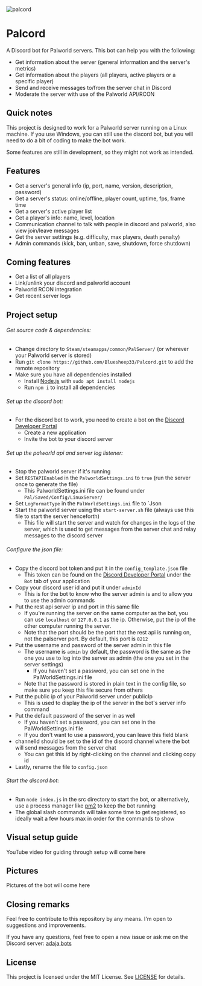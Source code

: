 ![palcord](https://github.com/Bluesheep33/Palcord/assets/75695506/585452ff-0e7a-43ff-9155-d74b8f9cc5bc)

# Palcord
A Discord bot for Palworld servers.
This bot can help you with the following:
- Get information about the server (general information and the server's metrics)
- Get information about the players (all players, active players or a specific player)
- Send and receive messages to/from the server chat in Discord
- Moderate the server with use of the Palworld API/RCON


## Quick notes
This project is designed to work for a Palworld server running on a Linux machine.
If you use Windows, you can still use the discord bot, but you will need to do a bit of coding to make the bot work.

Some features are still in development, so they might not work as intended.


## Features
- Get a server's general info (ip, port, name, version, description, password)
- Get a server's status: online/offline, player count, uptime, fps, frame time
- Get a server's active player list
- Get a player's info: name, level, location
- Communication channel to talk with people in discord and palworld, also view join/leave messages
- Get the server settings (e.g. difficulty, max players, death penalty)
- Admin commands (kick, ban, unban, save, shutdown, force shutdown)


## Coming features
- Get a list of all players
- Link/unlink your discord and palworld account
- Palworld RCON integration
- Get recent server logs


## Project setup
###### Get source code & dependencies:
- Change directory to `Steam/steamapps/common/PalServer/` (or wherever your Palworld server is stored)
- Run `git clone https://github.com/Bluesheep33/Palcord.git` to add the remote repository
- Make sure you have all dependencies installed
  - Install [Node.js](https://nodejs.org/en/) with `sudo apt install nodejs`
  - Run `npm i` to install all dependencies

###### Set up the discord bot:
- For the discord bot to work, you need to create a bot on the [Discord Developer Portal](https://discord.com/developers/applications)
  - Create a new application
  - Invite the bot to your discord server

###### Set up the palworld api and server log listener:
- Stop the palworld server if it's running
- Set `RESTAPIEnabled` in the `PalworldSettings.ini` to `true` (run the server once to generate the file)
  - This PalworldSettings.ini file can be found under `Pal/Saved/Config/LinuxServer/`
- Set `LogFormatType` in the `PalWorldSettings.ini` file to `Json
- Start the palworld server using the `start-server.sh` file (always use this file to start the server henceforth)
  - This file will start the server and watch for changes in the logs of the server, which is used to get messages from the server chat and relay messages to the discord server

###### Configure the json file:
- Copy the discord bot token and put it in the `config_template.json` file
  - This token can be found on the [Discord Developer Portal](https://discord.com/developers/applications) under the `Bot` tab of your application
- Copy your discord user id and put it under `adminId`
  - This is for the bot to know who the server admin is and to allow you to use the admin commands 
- Put the rest api server ip and port in this same file
  - If you're running the server on the same computer as the bot, you can use `localhost` or `127.0.0.1` as the ip. Otherwise, put the ip of the other computer running the server.
  - Note that the port should be the port that the rest api is running on, not the palserver port. By default, this port is `8212`
- Put the username and password of the server admin in this file
  - The username is `admin` by default, the password is the same as the one you use to log into the server as admin (the one you set in the server settings)
    - If you haven't set a password, you can set one in the PalWorldSettings.ini file 
  - Note that the password is stored in plain text in the config file, so make sure you keep this file secure from others
- Put the public ip of your Palworld server under publicIp
  - This is used to display the ip of the server in the bot's server info command
- Put the default password of the server in as well
  - If you haven't set a password, you can set one in the PalWorldSettings.ini file
  - If you don't want to use a password, you can leave this field blank
- channelId should be set to the id of the discord channel where the bot will send messages from the server chat
  - You can get this id by right-clicking on the channel and clicking copy id
- Lastly, rename the file to `config.json`

###### Start the discord bot:
- Run `node index.js` in the src directory to start the bot, or alternatively, use a process manager like [pm2](https://pm2.keymetrics.io/) to keep the bot running
- The global slash commands will take some time to get registered, so ideally wait a few hours max in order for the commands to show


## Visual setup guide
YouTube video for guiding through setup will come here


## Pictures
Pictures of the bot will come here


## Closing remarks
Feel free to contribute to this repository by any means. I'm open to suggestions and improvements.

If you have any questions, feel free to open a new issue or ask me on the Discord server: [adaja bots](https://discord.gg/XwEYDmngXF)


## License
This project is licensed under the MIT License. See [LICENSE](./LICENSE) for details.
